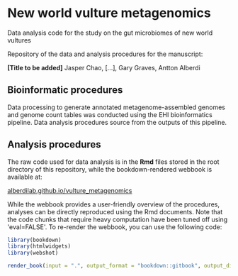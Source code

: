 # New world vulture metagenomics
 Data analysis code for the study on the gut microbiomes of new world vultures

Repository of the data and analysis procedures for the manuscript:

**[Title to be added]**
Jasper Chao, [...], Gary Graves, Antton Alberdi

## Bioinformatic procedures

Data processing to generate annotated metagenome-assembled genomes and genome count tables was conducted using the EHI bioinformatics pipeline. Data analysis procedures source from the outputs of this pipeline.

## Analysis procedures

The raw code used for data analysis is in the **Rmd** files stored in the root directory of this repository, while the bookdown-rendered webbook is available at:

[alberdilab.github.io/vulture_metagenomics](https://alberdilab.github.io/vulture_metagenomics)

While the webbook provides a user-friendly overview of the procedures, analyses can be directly reproduced using the Rmd documents. Note that the code chunks that require heavy computation have been tuned off using 'eval=FALSE'. To re-render the webbook, you can use the following code:

```r
library(bookdown)
library(htmlwidgets)
library(webshot)

render_book(input = ".", output_format = "bookdown::gitbook", output_dir = "docs")
```